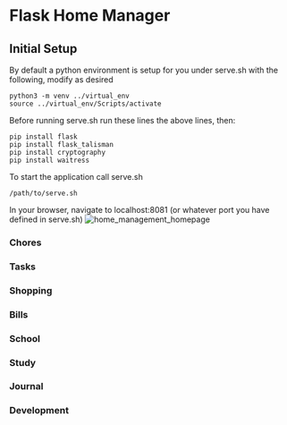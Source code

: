 # Flask Home Manager
## Initial Setup
By default a python environment is setup for you under serve.sh with the following, modify as desired
```
python3 -m venv ../virtual_env
source ../virtual_env/Scripts/activate
```
Before running serve.sh run these lines the above lines, then:
```
pip install flask
pip install flask_talisman
pip install cryptography
pip install waitress
```
To start the application call serve.sh
```
/path/to/serve.sh
```
In your browser, navigate to localhost:8081 (or whatever port you have defined in serve.sh)
![home_management_homepage](https://github.com/SoftwareMods/FlaskHomeManager/assets/7725472/887bd144-d51a-4a6a-8393-9f4b4a98543b)
### Chores

### Tasks

### Shopping

### Bills

### School

### Study

### Journal

### Development

